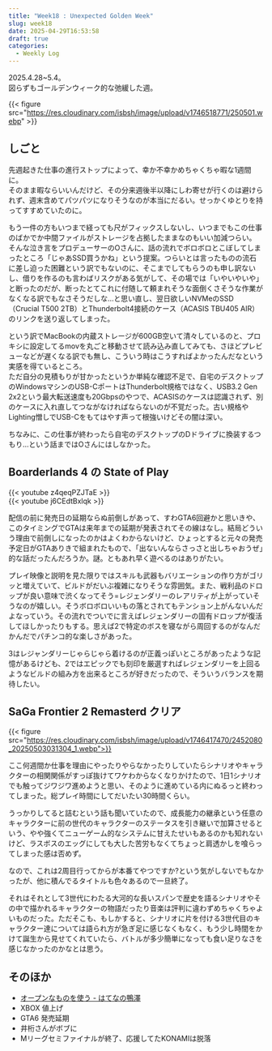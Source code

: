 ```yaml
---
title: "Week18 : Unexpected Golden Week"
slug: week18
date: 2025-04-29T16:53:58
draft: true
categories:
  - Weekly Log
---
```

2025.4.28~5.4。  
図らずもゴールデンウィーク的な弛緩した週。

{{< figure src="https://res.cloudinary.com/isbsh/image/upload/v1746518771/250501.webp" >}}

<!--more-->

## しごと

先週起きた仕事の進行ストップによって、幸か不幸かめちゃくちゃ暇な1週間に。  
そのまま暇ならいいんだけど、その分来週後半以降にしわ寄せが行くのは避けられず、週末含めてパツパツになりそうなのが本当にだるい。せっかくゆとりを持ってすすめていたのに。

もう一件の方もいつまで経っても尺がフィックスしないし、いつまでもこの仕事のばかでか中間ファイルがストレージを占拠したままなのもいい加減つらい。
そんな泣き言をプロデューサーのOさんに、話の流れでボロボロとこぼしてしまったところ「じゃあSSD買うかね」という提案。つらいとは言ったものの流石に差し迫った困難という訳でもないのに、そこまでしてもらうのも申し訳ないし、借りを作るのも言わばリスクがある気がして、その場では「いやいやいや」と断ったのだが、断ったとてこれに付随して頼まれそうな面倒くさそうな作業がなくなる訳でもなさそうだしな…と思い直し、翌日欲しいNVMeのSSD（Crucial T500 2TB）とThunderbolt4接続のケース（ACASIS TBU405 AIR）のリンクを送り返してしまった。

という訳でMacBookの内蔵ストレージが600GB空いて清々しているのと、プロキシに設定してるmovを丸ごと移動させて読み込み直してみても、さほどプレビューなどが遅くなる訳でも無し、こういう時はこうすればよかったんだなという実感を得ているところ。  
ただ自分の見積もりが甘かったというか単純な確認不足で、自宅のデスクトップのWindowsマシンのUSB-CポートはThunderbolt規格ではなく、USB3.2 Gen 2x2という最大転送速度も20Gbpsのやつで、ACASISのケースは認識されず、別のケースに入れ直してつながなければならないのが不覚だった。古い規格やLighting憎しでUSB-Cをもてはやす声って根強いけどその闇は深い。

ちなみに、この仕事が終わったら自宅のデスクトップのDドライブに換装するつもり…という話まではOさんにはしなかった。

## Boarderlands 4 の State of Play

{{< youtube z4qeqPZJTaE >}}  
{{< youtube j6CEdtBxlqk >}}

配信の前に発売日の延期ならぬ前倒しがあって、すわGTA6回避かと思いきや、このタイミングでGTAは来年までの延期が発表されてその線はなし。結局どういう理由で前倒しになったのかはよくわからないけど、ひょっとすると元々の発売予定日がGTAありきで組まれたもので、「出ないんならさっさと出しちゃおうぜ」的な話だったんだろうか。謎。ともあれ早く遊べるのはありがたい。

プレイ映像と説明を見た限りではスキルも武器もバリエーションの作り方がゴリッと増えていて、ビルドがだいぶ複雑になりそうな雰囲気。また、戦利品のドロップが良い意味で渋くなってそう=レジェンダリーのレアリティが上がっていそうなのが嬉しい。そうボロボロいいもの落とされてもテンション上がんないんだよなっていう。その流れでついでに言えばレジェンダリーの固有ドロップが復活してほしかったりもする。思えば2で特定のボスを寝ながら周回するのがなんだかんだでパチンコ的な楽しさがあった。

3はレジャンダリーじゃらじゃら着けるのが正義っぽいところがあったような記憶があるけども、2ではエピックでも刻印を厳選すればレジェンダリーを上回るようなビルドの組み方を出来るところが好きだったので、そういうバランスを期待したい。

## SaGa Frontier 2 Remasterd クリア

{{< figure src="https://res.cloudinary.com/isbsh/image/upload/v1746417470/2452080_20250503031304_1.webp">}}

ここ何週間か仕事を理由にやったりやらなかったりしていたらシナリオやキャラクターの相関関係がすっぽ抜けてワケわからなくなりかけたので、1日1シナリオでも触ってジワジワ進めようと思い、そのように進めている内にぬるっと終わってしまった。総プレイ時間にしてだいたい30時間くらい。

うっかりしてると詰むという話も聞いていたので、成長能力の継承という任意のキャラクターに前の世代のキャラクターのステータスを引き継いで加算させるという、やや強くてニューゲーム的なシステムに甘えたせいもあるのかも知れないけど、ラスボスのエッグにしても大した苦労もなくてちょっと肩透かしを喰らってしまった感は否めず。

なので、これは2周目行ってからが本番てやつですか?という気がしないでもなかったが、他に積んでるタイトルも色々あるので一旦終了。

それはそれとして3世代にわたる大河的な長いスパンで歴史を語るシナリオやその中で描かれるキャラクターの物語だったり音楽は評判に違わずめちゃくちゃよいものだった。ただそこも、もしかすると、シナリオに片を付ける3世代目のキャラクター達については語られ方が急ぎ足に感じなくもなく、もう少し時間をかけて誕生から見せてくれていたら、バトルが多少簡単になっても食い足りなさを感じなかったのかなとは思う。

## そのほか

- [オープンなものを使う - はてなの鴨澤](https://kamosawa.hatenablog.com/entry/2025/04/24/144917)
- XBOX 値上げ
- GTA6 発売延期
- 井桁さんがボブに
- Mリーグセミファイナルが終了、応援してたKONAMIは脱落
